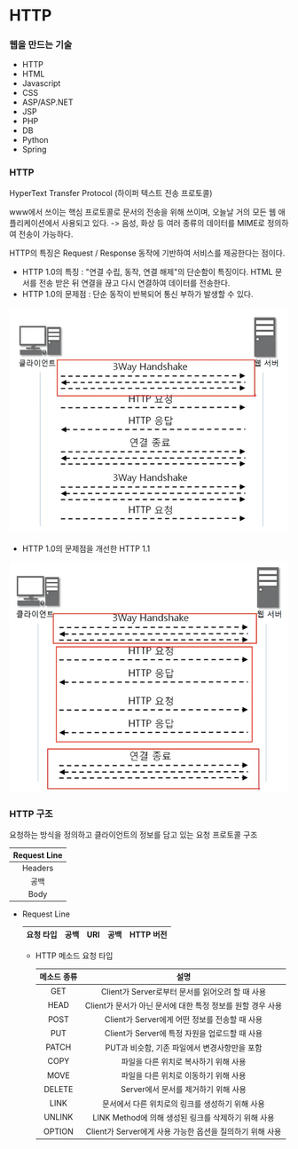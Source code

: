 # HTTP

### 웹을 만드는 기술

- HTTP
- HTML
- Javascript
- CSS
- ASP/ASP.NET
- JSP
- PHP
- DB
- Python
- Spring



### HTTP

HyperText Transfer Protocol (하이퍼 텍스트 전송 프로토콜)

www에서 쓰이는 핵심 프로토콜로 문서의 전송을 위해 쓰이며, 오늘날 거의 모든 웹 애플리케이션에서 사용되고 있다. -> 음성, 화상 등 여러 종류의 데이터를 MIME로 정의하여 전송이 가능하다.

HTTP의 특징은 Request / Response 동작에 기반하여 서비스를 제공한다는 점이다. 

- HTTP 1.0의 특징 : "연결 수립, 동작, 연결 해제"의 단순함이 특징이다. HTML 문서를 전송 받은 뒤 연결을 끊고 다시 연결하여 데이터를 전송한다.
- HTTP 1.0의 문제점 : 단순 동작이 반복되어 통신 부하가 발생할 수 있다.

![img](HTTP프로토콜.assets/img.PNG)

- HTTP 1.0의 문제점을 개선한 HTTP 1.1

![http1.1](HTTP프로토콜.assets/http1.1.PNG)



### HTTP 구조

요청하는 방식을 정의하고 클라이언트의 정보를 담고 있는 요청 프로토콜 구조

| Request Line |
| :----------: |
|   Headers    |
|     공백     |
|     Body     |

- Request Line

  | 요청 타입 | 공백 | URI  | 공백 | HTTP 버전 |
  | :-------: | :--: | :--: | :--: | :-------: |

  - HTTP 메소드 요청 타입

    | 메소드 종류 |                            설명                             |
    | :---------: | :---------------------------------------------------------: |
    |     GET     |      Client가 Server로부터 문서를 읽어오려 할 때 사용       |
    |    HEAD     | Client가 문서가 아닌 문서에 대한 특정 정보를 원할 경우 사용 |
    |    POST     |       Client가 Server에게 어떤 정보를 전송할 때 사용        |
    |     PUT     |       Client가 Server에 특정 자원을 업로드할 때 사용        |
    |    PATCH    |        PUT과 비슷함, 기존 파일에서 변경사항만을 포함        |
    |    COPY     |            파일을 다른 위치로 복사하기 위해 사용            |
    |    MOVE     |            파일을 다른 위치로 이동하기 위해 사용            |
    |   DELETE    |            Server에서 문서를 제거하기 위해 사용             |
    |    LINK     |      문서에서 다른 위치로의 링크를 생성하기 위해 사용       |
    |   UNLINK    |     LINK Method에 의해 생성된 링크를 삭제하기 위해 사용     |
    |   OPTION    |  Client가 Server에게 사용 가능한 옵션을 질의하기 위해 사용  |

    